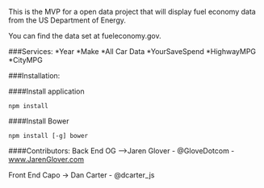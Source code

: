 This is the MVP for a open data project that will display fuel economy data from the US Department of Energy. 

You can find the data set at fueleconomy.gov.

###Services:
*Year
*Make
*All Car Data
*YourSaveSpend
*HighwayMPG
*CityMPG

###Installation:

####Install application
```
npm install
```

####Install Bower
```
npm install [-g] bower
```

####Contributors: 
Back End OG -->Jaren Glover - @GloveDotcom - www.JarenGlover.com

Front End Capo -> Dan Carter - @dcarter_js 	    

